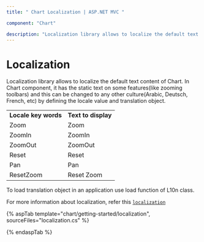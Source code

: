 ```yaml
---
title: " Chart Localization | ASP.NET MVC "

component: "Chart"

description: "Localization library allows to localize the default text content of Chart."
---
```


# Localization

Localization library allows to localize the default text content of Chart. In Chart component,
it has the static text on some features(like zooming toolbars)
and this can be changed to any other culture(Arabic, Deutsch, French, etc) by defining the locale value and translation object.

<!-- markdownlint-disable MD033 -->

<table>
<tr>
<td><b>Locale key words</b></td>
<td><b>Text to display</b></td>
</tr>
<tr>
<td>Zoom</td>
<td>Zoom</td>
</tr>
<tr>
<td>ZoomIn</td>
<td>ZoomIn</td>
</tr>
<tr>
<td>ZoomOut</td>
<td>ZoomOut</td>
</tr>
<tr>
<td>Reset</td>
<td>Reset</td>
</tr>
<tr>
<td>Pan</td>
<td>Pan</td>
</tr>
<tr>
<td>ResetZoom</td>
<td>Reset Zoom</td>
</tr>
</table>

To load translation object in an application use load function of L10n class.

For more information about localization, refer this
[`localization`](https://ej2.syncfusion.com/aspnetcore/documentation/common/localization/)

{% aspTab template="chart/getting-started/localization", sourceFiles="localization.cs" %}

{% endaspTab %}